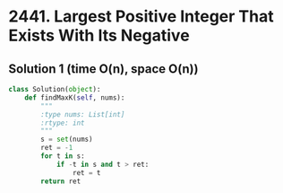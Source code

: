 # 2441. Largest Positive Integer That Exists With Its Negative

## Solution 1 (time O(n), space O(n))

```python
class Solution(object):
    def findMaxK(self, nums):
        """
        :type nums: List[int]
        :rtype: int
        """
        s = set(nums)
        ret = -1
        for t in s:
            if -t in s and t > ret:
                ret = t
        return ret
```
